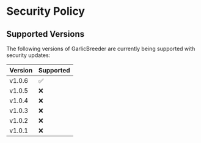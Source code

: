 # Security Policy

## Supported Versions

The following versions of GarlicBreeder are currently being supported with security updates:

| Version | Supported  |
| ------- | ---------- |
| v1.0.6  | ✅         |
| v1.0.5  | ❌         |
| v1.0.4  | ❌         |
| v1.0.3  | ❌         |
| v1.0.2  | ❌         |
| v1.0.1  | ❌         |

